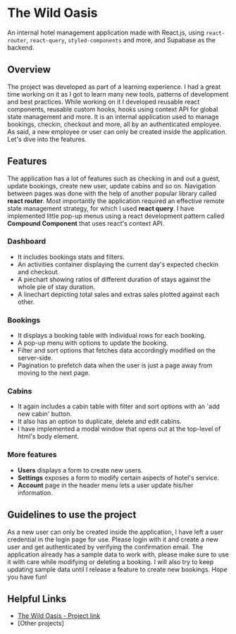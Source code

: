 # The Wild Oasis

An internal hotel management application made with React.js, using ```react-router```, ```react-query```, ```styled-components``` and more, and Supabase as the backend.

## Overview

The project was developed as part of a learning experience. I had a great time working on it as I got to learn many new tools, patterns of development and best practices. While working on it I developed reusable react components, reusable custom hooks, hooks using context API for global state management and more. It is an internal application used to manage bookings, checkin, checkout and more, all by an authenticated employee. As said, a new employee or user can only be created inside the application. Let's dive into the features.

## Features

The application has a lot of features such as checking in and out a guest, update bookings, create new user, update cabins and so on. Navigation between pages was done with the help of another popular library called **react router**. Most importantly the application required an effective remote state management strategy, for which I used **react query**. I have implemented little pop-up menus using a react development pattern called **Compound Component** that uses react's context API.

### Dashboard
  * It includes bookings stats and filters.
  * An activities container displaying the current day's expected checkin and checkout.
  * A piechart showing ratios of different duration of stays against the whole pie of stay duration.
  * A linechart depicting total sales and extras sales plotted against each other.

### Bookings
  * It displays a booking table with individual rows for each booking.
  * A pop-up menu with options to update the booking.
  * Filter and sort options that fetches data accordingly modified on the server-side.
  * Pagination to prefetch data when the user is just a page away from moving to the next page.

### Cabins
  * It again includes a cabin table with filter and sort options with an 'add new cabin' button.
  * It also has an option to duplicate, delete and edit cabins.
  * I have implemented a modal window that opens out at the top-level of html's body element.

### More features
  * **Users** displays a form to create new users.
  * **Settings** exposes a form to modify certain aspects of hotel's service.
  * **Account** page in the header menu lets a user update his/her information.

## Guidelines to use the project
  As a new user can only be created inside the application, I have left a user credential in the login page for use. Please login with it and create a new user and get authenticated by verifying the confirmation email. The application already has a sample data to work with, please make sure to use it with care while modifying or deleting a booking. I will also try to keep updating sample data until I release a feature to create new bookings. Hope you have fun!

## Helpful Links
  * [The Wild Oasis - Project link](https://the-wild-oasis-ashy-beta.vercel.app)
  * [Other projects]
